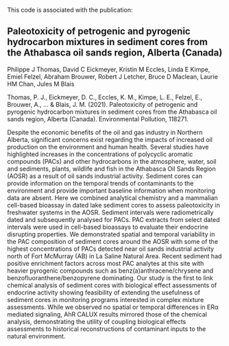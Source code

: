 This code is associated with the publication:

## Paleotoxicity of petrogenic and pyrogenic hydrocarbon mixtures in sediment cores from the Athabasca oil sands region, Alberta (Canada)

Philippe J Thomas, David C Eickmeyer, Kristin M Eccles, Linda E Kimpe, Emiel Felzel, Abraham Brouwer, Robert J Letcher, Bruce D Maclean, Laurie HM Chan, Jules M Blais

Thomas, P. J., Eickmeyer, D. C., Eccles, K. M., Kimpe, L. E., Felzel, E., Brouwer, A., ... & Blais, J. M. (2021). Paleotoxicity of petrogenic and pyrogenic hydrocarbon mixtures in sediment cores from the Athabasca oil sands region, Alberta (Canada). Environmental Pollution, 118271.

Despite the economic benefits of the oil and gas industry in Northern Alberta, significant concerns exist regarding the impacts of increased oil production on the environment and human health. Several studies have highlighted increases in the concentrations of polycyclic aromatic compounds (PACs) and other hydrocarbons in the atmosphere, water, soil and sediments, plants, wildlife and fish in the Athabasca Oil Sands Region (AOSR) as a result of oil sands industrial activity. Sediment cores can provide information on the temporal trends of contaminants to the environment and provide important baseline information when monitoring data are absent. Here we combined analytical chemistry and a mammalian cell-based bioassay in dated lake sediment cores to assess paleotoxicity in freshwater systems in the AOSR. Sediment intervals were radiometrically dated and subsequently analysed for PACs. PAC extracts from select dated intervals were used in cell-based bioassays to evaluate their endocrine disrupting properties. We demonstrated spatial and temporal variability in the PAC composition of sediment cores around the AOSR with some of the highest concentrations of PACs detected near oil sands industrial activity north of Fort McMurray (AB) in La Saline Natural Area. Recent sediment had positive enrichment factors across most PAC analytes at this site with heavier pyrogenic compounds such as benz(a)anthracene/chrysene and benzofluoranthene/benzopyrene dominating. Our study is the first to link chemical analysis of sediment cores with biological effect assessments of endocrine activity showing feasibility of extending the usefulness of sediment cores in monitoring programs interested in complex mixture assessments. While we observed no spatial or temporal differences in ERα mediated signaling, AhR CALUX results mirrored those of the chemical analysis, demonstrating the utility of coupling biological effects assessments to historical reconstructions of contaminant inputs to the natural environment.
